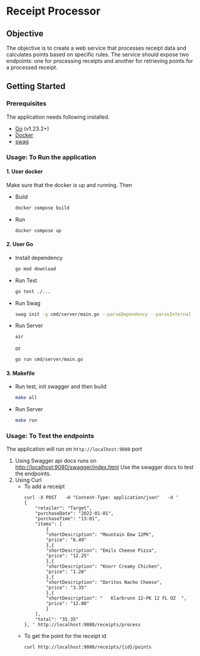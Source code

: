 # Receipt Processor

## Objective

The objective is to create a web service that processes receipt data and calculates points based on specific rules. The service should expose two endpoints: one for processing receipts and another for retrieving points for a processed receipt.

## Getting Started

### Prerequisites

The application needs following installed.

- [Go](https://go.dev/doc/install) (v1.23.2+)
- [Docker](https://docs.docker.com/engine/install/)
- [swag](https://github.com/swaggo/swag)

### Usage: To Run the application

#### 1. User docker
Make sure that the docker is up and running. Then

- Build
    ```bash
    docker compose build
    ```
- Run
    ```bash
    docker compose up
    ```

#### 2. User Go

- Install dependency
    ``` bash
    go mod download
    ```
- Run Test
    ```bash
    go test ./...
    ```
- Run Swag
    ```bash
    swag init -g cmd/server/main.go --parseDependency --parseInternal
    ```
- Run Server
    ```bash
    air
    ```
    or
    ```bash
    go run cmd/server/main.go
    ```

#### 3. Makefile
- Run test, init swagger and then build
    ```bash
    make all
    ```
- Run Server
    ```bash
    make run
    ```

### Usage: To Test the endpoints

The application will run on `http://localhost:9080` port

1. Using Swagger api docs runs on [http://localhost:9080/swagger/index.html](http://localhost:9080/swagger/index.html)
    Use the swagger docs to test the endpoints.
2. Using Curl
    - To add a receipt
        ```
        curl -X POST   -H "Content-Type: application/json"   -d '
        {   
            "retailer": "Target",
            "purchaseDate": "2022-01-01",
            "purchaseTime": "13:01",
            "items": [
                {
                "shortDescription": "Mountain Dew 12PK",
                "price": "6.49"
                },{
                "shortDescription": "Emils Cheese Pizza",
                "price": "12.25"
                },{
                "shortDescription": "Knorr Creamy Chicken",
                "price": "1.26"
                },{
                "shortDescription": "Doritos Nacho Cheese",
                "price": "3.35"
                },{
                "shortDescription": "   Klarbrunn 12-PK 12 FL OZ  ",
                "price": "12.00"
                }
            ],
            "total": "35.35"
        }, ' http://localhost:9080/receipts/process
        ```
    - To get the point for the receipt id
        ```
        curl http://localhost:9080/receipts/{id}/points
        ```
